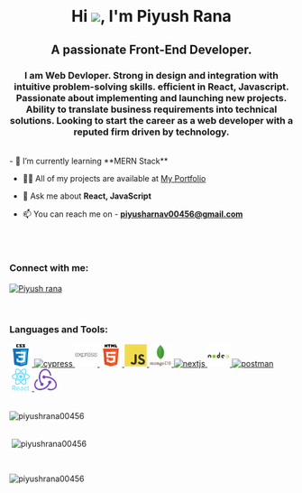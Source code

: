 <img align="center" src="https://www.aalpha.net/wp-content/uploads/2020/12/full-stack-development.gif" alt="" />
<h1 align="center">Hi <img
    src="https://raw.githubusercontent.com/MartinHeinz/MartinHeinz/master/wave.gif"
    width="30px"
  />, I'm Piyush Rana</h1>
<h2 align="center">A passionate Front-End Developer.</h2>
<h3 align="center">
  I am Web Devloper. Strong in design and integration with intuitive problem-solving skills. efficient in React, Javascript. Passionate about implementing and launching new projects. Ability to translate business requirements into technical solutions. Looking to start the career as a web developer with a reputed firm driven by technology.
</h3>
<br/>
- 🌱 I’m currently learning **MERN Stack**

- 👨‍💻 All of my projects are available at [My Portfolio](https://piyush-rana-portfolio.netlify.app/)

- 💬 Ask me about **React, JavaScript**

- 📫 You can reach me on - **piyusharnav00456@gmail.com**
<br/>
<br/>
<h3 align="left">Connect with me:</h3>
<p align="left">
<a href="https://www.linkedin.com/in/piyush-rana-098121154/" target="blank"><img align="center" src="https://raw.githubusercontent.com/rahuldkjain/github-profile-readme-generator/master/src/images/icons/Social/linked-in-alt.svg" alt="Piyush rana" height="30" width="40" /></a>
</p>
<br/>
<h3 align="left">Languages and Tools:</h3>
<p align="left">  <a href="https://www.w3schools.com/css/" target="_blank"> <img src="https://raw.githubusercontent.com/devicons/devicon/master/icons/css3/css3-original-wordmark.svg" alt="css3" width="40" height="40"/> </a> <a href="https://www.cypress.io" target="_blank"> <img src="https://raw.githubusercontent.com/simple-icons/simple-icons/6e46ec1fc23b60c8fd0d2f2ff46db82e16dbd75f/icons/cypress.svg" alt="cypress" width="40" height="40"/> </a> <a href="https://expressjs.com" target="_blank"> <img src="https://raw.githubusercontent.com/devicons/devicon/master/icons/express/express-original-wordmark.svg" alt="express" width="40" height="40"/> </a> <a href="https://www.w3.org/html/" target="_blank"> <img src="https://raw.githubusercontent.com/devicons/devicon/master/icons/html5/html5-original-wordmark.svg" alt="html5" width="40" height="40"/> </a> <a href="https://developer.mozilla.org/en-US/docs/Web/JavaScript" target="_blank"> <img src="https://raw.githubusercontent.com/devicons/devicon/master/icons/javascript/javascript-original.svg" alt="javascript" width="40" height="40"/> </a> <a href="https://www.mongodb.com/" target="_blank"> <img src="https://raw.githubusercontent.com/devicons/devicon/master/icons/mongodb/mongodb-original-wordmark.svg" alt="mongodb" width="40" height="40"/> </a> <a href="https://nextjs.org/" target="_blank"> <img src="https://cdn.worldvectorlogo.com/logos/nextjs-3.svg" alt="nextjs" width="40" height="40"/> </a> <a href="https://nodejs.org" target="_blank"> <img src="https://raw.githubusercontent.com/devicons/devicon/master/icons/nodejs/nodejs-original-wordmark.svg" alt="nodejs" width="40" height="40"/> </a> <a href="https://postman.com" target="_blank"> <img src="https://www.vectorlogo.zone/logos/getpostman/getpostman-icon.svg" alt="postman" width="40" height="40"/> </a> <a href="https://reactjs.org/" target="_blank"> <img src="https://raw.githubusercontent.com/devicons/devicon/master/icons/react/react-original-wordmark.svg" alt="react" width="40" height="40"/> </a> <a href="https://redux.js.org" target="_blank"> <img src="https://raw.githubusercontent.com/devicons/devicon/master/icons/redux/redux-original.svg" alt="redux" width="40" height="40"/> </a> </p>
<br/>
<div><img align="center" src="https://github-readme-stats.vercel.app/api/top-langs?username=piyushrana00456&show_icons=true&locale=en&layout=compact" alt="piyushrana00456" /></div>
<br/>
<p>&nbsp;<img align="center" src="https://github-readme-stats.vercel.app/api?username=piyushrana00456&show_icons=true&locale=en" alt="piyushrana00456" /></p>
<br/>
<p><img align="left" src="https://github-readme-streak-stats.herokuapp.com/?user=piyushrana00456&" alt="piyushrana00456" /></p>
